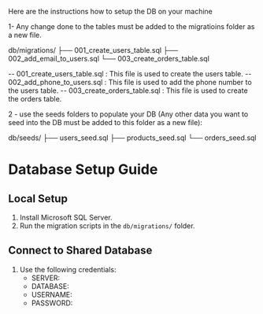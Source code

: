 Here are the instructions how to setup the DB on your machine


1- Any change done to the tables must be added to the migratioins folder as a new file.

db/migrations/
├── 001_create_users_table.sql
├── 002_add_email_to_users.sql
└── 003_create_orders_table.sql

-- 001_create_users_table.sql : This file is used to create the users table.
-- 002_add_phone_to_users.sql : This file is used to add the phone number to the users table.
-- 003_create_orders_table.sql : This file is used to create the orders table.

2 - use the seeds folders to populate your DB (Any other data you want to seed into the DB must be added to this folder as a new file):

db/seeds/
├── users_seed.sql
├── products_seed.sql
└── orders_seed.sql




# Database Setup Guide

## Local Setup
1. Install Microsoft SQL Server.
2. Run the migration scripts in the `db/migrations/` folder.

## Connect to Shared Database
1. Use the following credentials:
   - SERVER: <server-name>
   - DATABASE: <database-name>
   - USERNAME: <username>
   - PASSWORD: <password>


